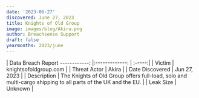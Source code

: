 ```yaml
---
date: '2023-06-27'
discovered: June 27, 2023
title: Knights of Old Group
image: images/blog/Akira.png
author: Breachsense Support
draft: false
yearmonths: 2023/june
---
```



| Data Breach Report
------------:     |:-------------:    | :-----:|
| Victim      | knightsofoldgroup.com      | 
| Threat Actor      | Akira      | 
| Date Discovered      | Jun 27, 2023      | 
| Description      | The Knights of Old Group offers full-load, solo and multi-cargo shipping to all parts of the UK and the EU.      | 
| Leak Size      | Unknown      | 

